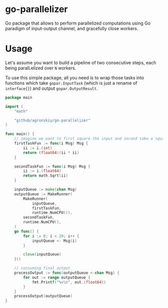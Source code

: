 # go-parallelizer
Go package that allows to perform parallelized computations using Go paradigm of input-output channel, and gracefully close workers.

# Usage

Let's assume you want to build a pipeline of two consecutive steps, each being paralLelized over `N` workers.

To use this simple package, all you need is to wrap those tasks into functions which take `gopar.InputTask`
(which is just a rename of `interface{}`) and output `gopar.OutputResult`.

```go
package main

import (
	"math"

	"github/agronskiy/go-parallelizer"
)

func main() {
	// imagine we want to first square the input and second take a square root of it.
	firstTaskFun := func(i Msg) Msg {
		ii := i.(int)
		return (float64)(ii * ii)
	}

	secondTaskFun := func(i Msg) Msg {
		ii := i.(float64)
		return math.Sqrt(ii)
	}

	inputQueue := make(chan Msg)
	outputQueue := MakeRunner(
		MakeRunner(
			inputQueue,
			firstTaskFun,
			runtime.NumCPU()),
		secondTaskFun,
		runtime.NumCPU(),
	)
	go func() {
		for i := 0; i < 20; i++ {
			inputQueue <- Msg(i)
		}

		close(inputQueue)
	}()

	// consuming final output
	processOutput := func(outputQueue <-chan Msg) {
		for out := range outputQueue {
			fmt.Printf("%v\n", out.(float64))
		}
	}
	processOutput(outputQueue)
}
